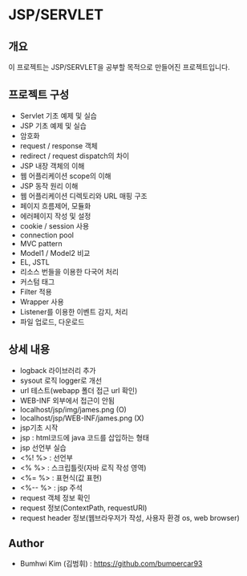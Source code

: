 JSP/SERVLET
=====================
## 개요
이 프로젝트는 JSP/SERVLET을 공부할 목적으로 만들어진 프로젝트입니다.

## 프로젝트 구성
* Servlet 기초 예제 및 실습
* JSP 기초 예제 및 실습
* 암호화
* request / response 객체
* redirect / request dispatch의 차이
* JSP 내장 객체의 이해
* 웹 어플리케이션 scope의 이해
* JSP 동작 원리 이해
* 웹 어플리케이션 디렉토리와 URL 매핑 구조
* 페이지 흐름제어, 모듈화
* 에러페이지 작성 및 설정
* cookie / session 사용
* connection pool
* MVC pattern
* Model1 / Model2 비교
* EL, JSTL
* 리소스 번들을 이용한 다국어 처리
* 커스텀 태그
* Filter 적용
* Wrapper 사용
* Listener를 이용한 이벤트 감지, 처리
* 파일 업로드, 다운로드

## 상세 내용
* logback 라이브러리 추가
 * sysout 로직 logger로 개선
* url 테스트(webapp 폴더 접근 url 확인)
 * WEB-INF 외부에서 접근이 안됨
 * localhost/jsp/img/james.png (O)
 * localhost/jsp/WEB-INF/james.png (X)
* jsp기초 시작
 * jsp : html코드에 java 코드를 삽입하는 형태
* jsp 선언부 실습
 * <%! %> : 선언부
 * <% %> : 스크립틀릿(자바 로직 작성 영역)
 * <%= %> : 표현식(값 표현)
 * <%-- %> : jsp 주석
* request 객체 정보 확인 
 * request 정보(ContextPath, requestURI)
 * request header 정보(웹브라우저가 작성, 사용자 환경 os, web browser)
## Author
* Bumhwi Kim (김범휘) : https://github.com/bumpercar93
